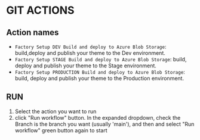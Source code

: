 # GIT ACTIONS

## Action names

* `Factory Setup DEV Build and deploy to Azure Blob Storage`: build,deploy and publish your theme to the Dev environment.
* `Factory Setup STAGE Build and deploy to Azure Blob Storage`: build, deploy and publish your theme to the Stage environment.
* `Factory Setup PRODUCTION Build and deploy to Azure Blob Storage`: build, deploy and publish your theme to the Production environment.

## RUN

1. Select the action you want to run
2. click "Run workflow" button. In the expanded dropdown, check the Branch is the branch you want (usually 'main'), and then and select "Run workflow" green button again to start
